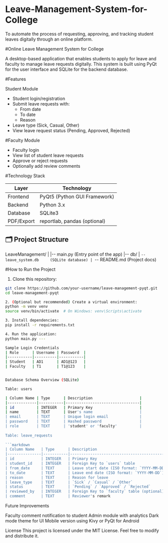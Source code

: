 # Leave-Management-System-for-College
To automate the process of requesting, approving, and tracking student leaves digitally through an online platform.

#Online Leave Management System for College 

A desktop-based application that enables students to apply for leave and faculty to manage 
leave requests digitally. This system is built using PyQt for the user interface and SQLite for 
the backend database. 
                                   
#Features 

Student Module 
- Student login/registration
- Submit leave requests with:
    - From date
    - To date
    - Reason
- Leave type (Sick, Casual, Other)
- View leave request status (Pending, Approved, Rejected)
  
                                      
#Faculty Module 
- Faculty login
- View list of student leave requests
- Approve or reject requests
- Optionally add review comments

#Technology Stack 

| Layer       | Technology                          |
|-------------|-------------------------------------|
| Frontend    | PyQt5 (Python GUI Framework)        |
| Backend     | Python 3.x                          |
| Database    | SQLite3                             |
| PDF/Export  | reportlab, pandas (optional)        |

## 🗂 Project Structure 
LeaveManagement/
|
|-- main.py                 (Entry point of the app)
|-- db/
|   `-- leave_system.db     (SQLite database)
|
`-- README.md               (Project docs)

#How to Run the Project 

1. Clone this repository:
```bash 
git clone https://github.com/your-username/leave-management-pyqt.git 
cd leave-management-pyqt

2. (Optional but recommended) Create a virtual environment: 
python -m venv venv 
source venv/bin/activate  # On Windows: venv\Scripts\activate

3. Install dependencies: 
pip install -r requirements.txt

4. Run the application: 
python main.py ---

Sample Login Credentials 
| Role      | Username | Password  |
|-----------|----------|-----------|
| Student   | AD1      | AD1@123   |
| Faculty   | T1       | T1@123    |


Database Schema Overview (SQLite)

Table: users

| Column Name | Type      | Description                     |
|-------------|-----------|---------------------------------|
| id          | INTEGER   | Primary Key                     |
| name        | TEXT      | User's name                     |
| email       | TEXT      | Unique login email              |
| password    | TEXT      | Hashed password                 |
| role        | TEXT      | 'student' or 'faculty'          |
  
Table: leave_requests 
  
```markdown
| Column Name   | Type      | Description                                      |
|---------------|-----------|--------------------------------------------------|
| id            | INTEGER   | Primary Key                                      |
| student_id    | INTEGER   | Foreign Key to `users` table                     | 
| from_date     | TEXT      | Leave start date (ISO format: `YYYY-MM-DD`)      |
| to_date       | TEXT      | Leave end date (ISO format: `YYYY-MM-DD`)        |
| reason        | TEXT      | Reason for leave                                 |
| leave_type    | TEXT      | `Sick` / `Casual` / `Other`                      |
| status        | TEXT      | `Pending` / `Approved` / `Rejected`              |
| reviewed_by   | INTEGER   | Foreign Key to `faculty` table (optional)        |
| comment       | TEXT      | Reviewer's remark                                |
```
  
    
Future Improvements 
  
Faculty comment notification to student 
Admin module with analytics 
Dark mode theme for UI 
Mobile version using Kivy or PyQt for Android 
  

License 
This project is licensed under the MIT License. Feel free to modify and distribute it. 

